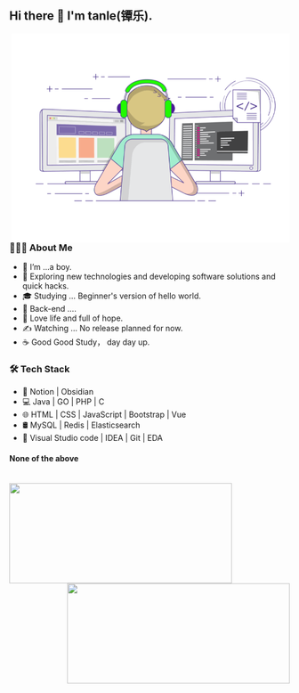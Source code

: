 ## Hi there 👋  I'm tanle(镡乐).

<img align="right" alt="GIF" src="https://raw.githubusercontent.com/devSouvik/devSouvik/master/gif3.gif" width="500" />

### 👨🏻‍💻 About Me 

- 🔭 I’m …a boy.
- 🤔 Exploring new technologies and developing software solutions and quick hacks.
- 🎓 Studying … Beginner's version of hello world.
- 💼 Back-end ….
- 🌱 Love life and full of hope.
- ✍️ Watching … No release planned for now.
- ☕ Good Good Study， day day up.


### 🛠 Tech Stack

- 📒 Notion | Obsidian
- 💻 Java | GO | PHP | C
- 🌐 HTML | CSS | JavaScript | Bootstrap | Vue      
- 🛢  MySQL | Redis | Elasticsearch
- 🔧 Visual Studio code | IDEA | Git | EDA
#### None of the above

<br/>

<a href="空">
    <img align="left" height="180" width="400" style="display: inline-block; "
        src="https://github-readme-stats.vercel.app/api?username=madisontanle&show_icons=true" />
    <img align="right" height="180" width="400" style="display: inline-block; "
        src="https://github-readme-stats.vercel.app/api/top-langs/?username=madisontanle&layout=compact" />
</a>
